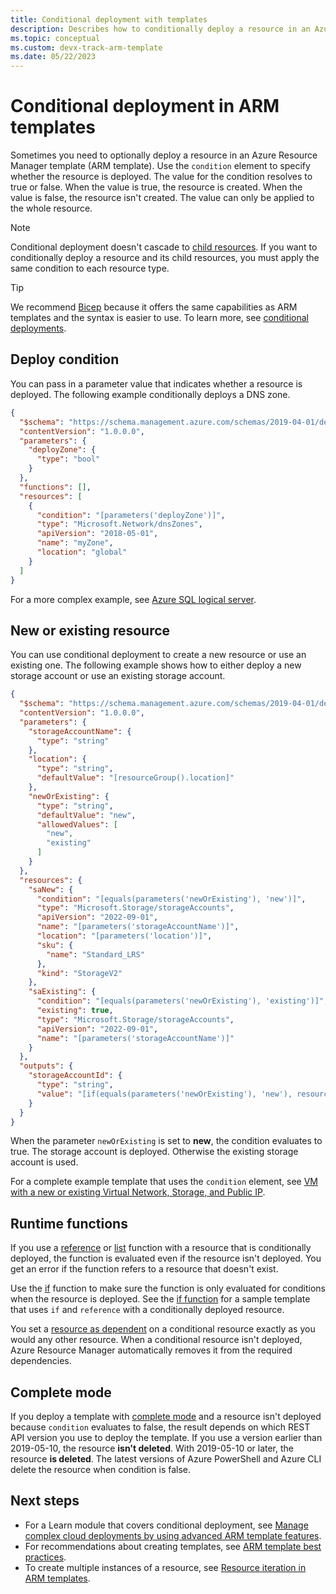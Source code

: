 ```yaml
---
title: Conditional deployment with templates
description: Describes how to conditionally deploy a resource in an Azure Resource Manager template (ARM template).
ms.topic: conceptual
ms.custom: devx-track-arm-template
ms.date: 05/22/2023
---
```


# Conditional deployment in ARM templates

Sometimes you need to optionally deploy a resource in an Azure Resource Manager template (ARM template). Use the `condition` element to specify whether the resource is deployed. The value for the condition resolves to true or false. When the value is true, the resource is created. When the value is false, the resource isn't created. The value can only be applied to the whole resource.

> [!NOTE]
> Conditional deployment doesn't cascade to [child resources](child-resource-name-type.md). If you want to conditionally deploy a resource and its child resources, you must apply the same condition to each resource type.

> [!TIP]
> We recommend [Bicep](../bicep/overview.md) because it offers the same capabilities as ARM templates and the syntax is easier to use. To learn more, see [conditional deployments](../bicep/conditional-resource-deployment.md).

## Deploy condition

You can pass in a parameter value that indicates whether a resource is deployed. The following example conditionally deploys a DNS zone.

```json
{
  "$schema": "https://schema.management.azure.com/schemas/2019-04-01/deploymentTemplate.json#",
  "contentVersion": "1.0.0.0",
  "parameters": {
    "deployZone": {
      "type": "bool"
    }
  },
  "functions": [],
  "resources": [
    {
      "condition": "[parameters('deployZone')]",
      "type": "Microsoft.Network/dnsZones",
      "apiVersion": "2018-05-01",
      "name": "myZone",
      "location": "global"
    }
  ]
}
```

For a more complex example, see [Azure SQL logical server](https://github.com/Azure/azure-quickstart-templates/tree/master/quickstarts/microsoft.sql/sql-logical-server).

## New or existing resource

You can use conditional deployment to create a new resource or use an existing one. The following example shows how to either deploy a new storage account or use an existing storage account.

```json
{
  "$schema": "https://schema.management.azure.com/schemas/2019-04-01/deploymentTemplate.json#",
  "contentVersion": "1.0.0.0",
  "parameters": {
    "storageAccountName": {
      "type": "string"
    },
    "location": {
      "type": "string",
      "defaultValue": "[resourceGroup().location]"
    },
    "newOrExisting": {
      "type": "string",
      "defaultValue": "new",
      "allowedValues": [
        "new",
        "existing"
      ]
    }
  },
  "resources": {
    "saNew": {
      "condition": "[equals(parameters('newOrExisting'), 'new')]",
      "type": "Microsoft.Storage/storageAccounts",
      "apiVersion": "2022-09-01",
      "name": "[parameters('storageAccountName')]",
      "location": "[parameters('location')]",
      "sku": {
        "name": "Standard_LRS"
      },
      "kind": "StorageV2"
    },
    "saExisting": {
      "condition": "[equals(parameters('newOrExisting'), 'existing')]",
      "existing": true,
      "type": "Microsoft.Storage/storageAccounts",
      "apiVersion": "2022-09-01",
      "name": "[parameters('storageAccountName')]"
    }
  },
  "outputs": {
    "storageAccountId": {
      "type": "string",
      "value": "[if(equals(parameters('newOrExisting'), 'new'), resourceId('Microsoft.Storage/storageAccounts', parameters('storageAccountName')), resourceId('Microsoft.Storage/storageAccounts', parameters('storageAccountName')))]"
    }
  }
}
```

When the parameter `newOrExisting` is set to **new**, the condition evaluates to true. The storage account is deployed. Otherwise the existing storage account is used.

For a complete example template that uses the `condition` element, see [VM with a new or existing Virtual Network, Storage, and Public IP](https://github.com/Azure/azure-quickstart-templates/tree/master/quickstarts/microsoft.compute/vm-new-or-existing-conditions).

## Runtime functions

If you use a [reference](template-functions-resource.md#reference) or [list](template-functions-resource.md#list) function with a resource that is conditionally deployed, the function is evaluated even if the resource isn't deployed. You get an error if the function refers to a resource that doesn't exist.

Use the [if](template-functions-logical.md#if) function to make sure the function is only evaluated for conditions when the resource is deployed. See the [if function](template-functions-logical.md#if) for a sample template that uses `if` and `reference` with a conditionally deployed resource.

You set a [resource as dependent](./resource-dependency.md) on a conditional resource exactly as you would any other resource. When a conditional resource isn't deployed, Azure Resource Manager automatically removes it from the required dependencies.

## Complete mode

If you deploy a template with [complete mode](deployment-modes.md) and a resource isn't deployed because `condition` evaluates to false, the result depends on which REST API version you use to deploy the template. If you use a version earlier than 2019-05-10, the resource **isn't deleted**. With 2019-05-10 or later, the resource **is deleted**. The latest versions of Azure PowerShell and Azure CLI delete the resource when condition is false.

## Next steps

* For a Learn module that covers conditional deployment, see [Manage complex cloud deployments by using advanced ARM template features](/training/modules/manage-deployments-advanced-arm-template-features/).
* For recommendations about creating templates, see [ARM template best practices](./best-practices.md).
* To create multiple instances of a resource, see [Resource iteration in ARM templates](copy-resources.md).
